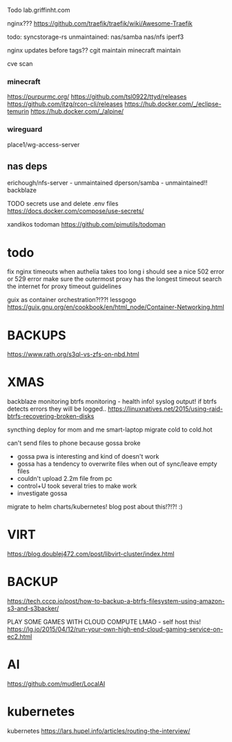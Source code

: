 Todo lab.griffinht.com


nginx???
https://github.com/traefik/traefik/wiki/Awesome-Traefik



todo:
syncstorage-rs
unmaintained:
nas/samba
nas/nfs
iperf3

nginx updates before tags??
cgit maintain
minecraft maintain

cve scan

### minecraft
https://purpurmc.org/
https://github.com/tsl0922/ttyd/releases
https://github.com/itzg/rcon-cli/releases
https://hub.docker.com/_/eclipse-temurin
https://hub.docker.com/_/alpine/

### wireguard
place1/wg-access-server

## nas deps
erichough/nfs-server - unmaintained
dperson/samba - unmaintained!!
backblaze



TODO
secrets use and delete .env files
https://docs.docker.com/compose/use-secrets/


xandikos
todoman
https://github.com/pimutils/todoman


# todo
fix nginx timeouts
when authelia takes too long i should see a nice 502 error or 529 error
make sure the outermost proxy has the longest timeout
search the internet for proxy timeout guidelines 

guix as container orchestration?!??! lessgogo
https://guix.gnu.org/en/cookbook/en/html_node/Container-Networking.html











# BACKUPS
https://www.rath.org/s3ql-vs-zfs-on-nbd.html

# XMAS
backblaze monitoring
btrfs monitoring - health info!
    syslog output!
if btrfs detects errors they will be logged..
https://linuxnatives.net/2015/using-raid-btrfs-recovering-broken-disks

syncthing deploy for mom and me smart-laptop
migrate cold to cold.hot

can't send files to phone because gossa broke
- gossa pwa is interesting and kind of doesn't work
- gossa has a tendency to overwrite files when out of sync/leave empty files
- couldn't upload 2.2m file from pc
- control+U took several tries to make work
- investigate gossa

migrate to helm charts/kubernetes!
    blog post about this!?!?! :)


# VIRT
https://blog.doublej472.com/post/libvirt-cluster/index.html

# BACKUP
https://tech.cccp.io/post/how-to-backup-a-btrfs-filesystem-using-amazon-s3-and-s3backer/

PLAY SOME GAMES WITH CLOUD COMPUTE LMAO - self host this!
https://lg.io/2015/04/12/run-your-own-high-end-cloud-gaming-service-on-ec2.html


# AI
https://github.com/mudler/LocalAI


# kubernetes

kubernetes
https://lars.hupel.info/articles/routing-the-interview/
